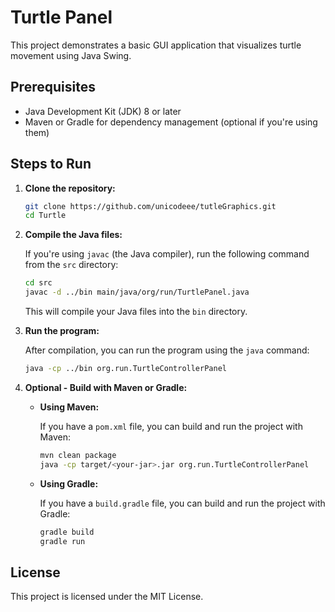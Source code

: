 
# Turtle Panel

This project demonstrates a basic GUI application that visualizes turtle movement using Java Swing.

## Prerequisites

- Java Development Kit (JDK) 8 or later
- Maven or Gradle for dependency management (optional if you're using them)

## Steps to Run

1. **Clone the repository:**

   ```bash
   git clone https://github.com/unicodeee/tutleGraphics.git
   cd Turtle
   ```

2. **Compile the Java files:**

   If you're using `javac` (the Java compiler), run the following command from the `src` directory:

   ```bash
   cd src
   javac -d ../bin main/java/org/run/TurtlePanel.java
   ```

   This will compile your Java files into the `bin` directory.

3. **Run the program:**

   After compilation, you can run the program using the `java` command:

   ```bash
   java -cp ../bin org.run.TurtleControllerPanel
   ```

4. **Optional - Build with Maven or Gradle:**

    - **Using Maven:**

      If you have a `pom.xml` file, you can build and run the project with Maven:

      ```bash
      mvn clean package
      java -cp target/<your-jar>.jar org.run.TurtleControllerPanel
      ```

    - **Using Gradle:**

      If you have a `build.gradle` file, you can build and run the project with Gradle:

      ```bash
      gradle build
      gradle run
      ```

## License

This project is licensed under the MIT License.